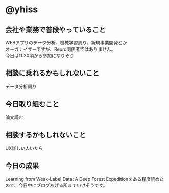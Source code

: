 # @yhiss

## 会社や業務で普段やっていること
WEBアプリのデータ分析、機械学習周り、新規事業開発とか  
オーガナイザーですが、Repro関係者ではありません。  
今日は11:30頃から参加になりそう

## 相談に乗れるかもしれないこと
データ分析周り

## 今日取り組むこと
論文読む

## 相談するかもしれないこと
UX詳しい人いたら

## 今日の成果
Learning from Weak-Label Data: A Deep Forest Expeditionをある程度読めたので、今日中にブログあげる所までいけそうです。







